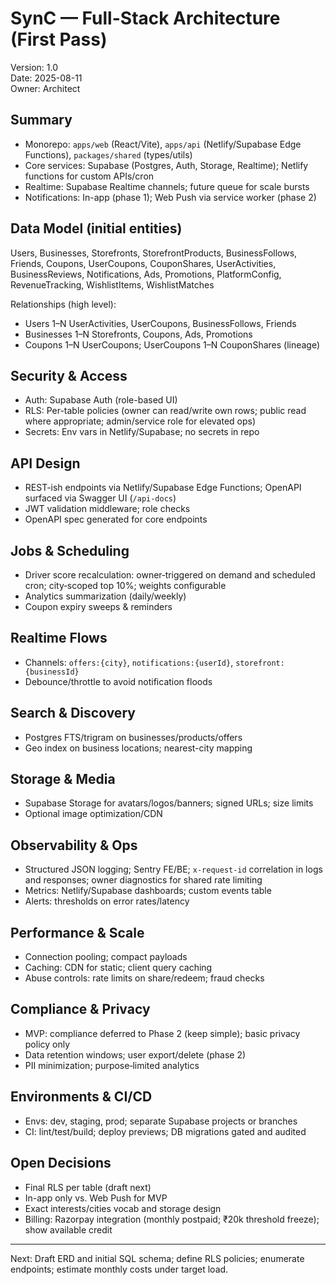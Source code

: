 # SynC — Full-Stack Architecture (First Pass)

Version: 1.0  
Date: 2025-08-11  
Owner: Architect

## Summary
- Monorepo: `apps/web` (React/Vite), `apps/api` (Netlify/Supabase Edge Functions), `packages/shared` (types/utils)
- Core services: Supabase (Postgres, Auth, Storage, Realtime); Netlify functions for custom APIs/cron
- Realtime: Supabase Realtime channels; future queue for scale bursts
- Notifications: In-app (phase 1); Web Push via service worker (phase 2)

## Data Model (initial entities)
Users, Businesses, Storefronts, StorefrontProducts, BusinessFollows, Friends, Coupons, UserCoupons,
CouponShares, UserActivities, BusinessReviews, Notifications, Ads, Promotions, PlatformConfig,
RevenueTracking, WishlistItems, WishlistMatches

Relationships (high level):
- Users 1–N UserActivities, UserCoupons, BusinessFollows, Friends
- Businesses 1–N Storefronts, Coupons, Ads, Promotions
- Coupons 1–N UserCoupons; UserCoupons 1–N CouponShares (lineage)

## Security & Access
- Auth: Supabase Auth (role-based UI)
- RLS: Per-table policies (owner can read/write own rows; public read where appropriate; admin/service role for elevated ops)
- Secrets: Env vars in Netlify/Supabase; no secrets in repo

## API Design
- REST-ish endpoints via Netlify/Supabase Edge Functions; OpenAPI surfaced via Swagger UI (`/api-docs`)
- JWT validation middleware; role checks
- OpenAPI spec generated for core endpoints

## Jobs & Scheduling
- Driver score recalculation: owner‑triggered on demand and scheduled cron; city‑scoped top 10%; weights configurable
- Analytics summarization (daily/weekly)
- Coupon expiry sweeps & reminders

## Realtime Flows
- Channels: `offers:{city}`, `notifications:{userId}`, `storefront:{businessId}`
- Debounce/throttle to avoid notification floods

## Search & Discovery
- Postgres FTS/trigram on businesses/products/offers
- Geo index on business locations; nearest-city mapping

## Storage & Media
- Supabase Storage for avatars/logos/banners; signed URLs; size limits
- Optional image optimization/CDN

## Observability & Ops
- Structured JSON logging; Sentry FE/BE; `x-request-id` correlation in logs and responses; owner diagnostics for shared rate limiting
- Metrics: Netlify/Supabase dashboards; custom events table
- Alerts: thresholds on error rates/latency

## Performance & Scale
- Connection pooling; compact payloads
- Caching: CDN for static; client query caching
- Abuse controls: rate limits on share/redeem; fraud checks

## Compliance & Privacy
- MVP: compliance deferred to Phase 2 (keep simple); basic privacy policy only
- Data retention windows; user export/delete (phase 2)
- PII minimization; purpose‑limited analytics

## Environments & CI/CD
- Envs: dev, staging, prod; separate Supabase projects or branches
- CI: lint/test/build; deploy previews; DB migrations gated and audited

## Open Decisions
- Final RLS per table (draft next)
- In-app only vs. Web Push for MVP
- Exact interests/cities vocab and storage design
- Billing: Razorpay integration (monthly postpaid; ₹20k threshold freeze); show available credit

---
Next: Draft ERD and initial SQL schema; define RLS policies; enumerate endpoints; estimate monthly costs under target load.
